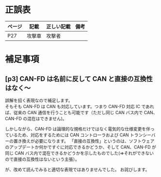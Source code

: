 # 正誤表

| ページ | 記載   | 正しい記載 | 備考 |
| ------ | ------ | ---------- | ---- |
| P27    | 攻撃車 | 攻撃者     |      |



# 補足事項

## [p3] CAN-FD は名前に反して CAN と直接の互換性はなく～
誤解を招く表現なので補足します。  
そもそも CAN-FD は CAN も対応しています。つまり CAN-FD 対応 IC であれば、従来の CAN 通信を行うことも可能です（ただし同じ CAN バス内で CAN、CAN-FD の混在はできません)。

しかしながら、CAN-FD は論理的な規格だけではなく電気的な仕様変更を伴っているため、対応をするためには CAN コントローラおよび CAN トランシーバーの置き換えが必要になります。
「直接の互換性」というのは、ソフトウェアのアップデートか何かですぐに対応できるかどうか、そして CAN、CAN-FD が同じ CAN バス内で混在できるかどうかを示したものでした(=>それができないので直接の互換性はないという主張）。

が、改めて読んでみると適切な表現ではありませんでした。
お詫びします。

